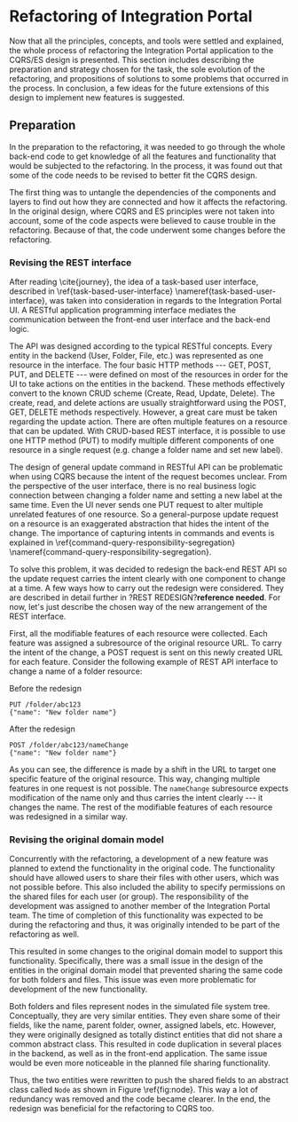 # Refactoring of Integration Portal

Now that all the principles, concepts, and tools were settled and explained, the whole process of refactoring the Integration Portal application to the CQRS/ES design is presented. This section includes describing the preparation and strategy chosen for the task, the sole evolution of the refactoring, and propositions of solutions to some problems that occurred in the process. In conclusion, a few ideas for the future extensions of this design to implement new features is suggested.

## Preparation

In the preparation to the refactoring, it was needed to go through the whole back-end code to get knowledge of all the features and functionality that would be subjected to the refactoring. In the process, it was found out that some of the code needs to be revised to better fit the CQRS design.

The first thing was to untangle the dependencies of the components and layers to find out how they are connected and how it affects the refactoring. In the original design, where CQRS and ES principles were not taken into account, some of the code aspects were believed to cause trouble in the refactoring. Because of that, the code underwent some changes before the refactoring.

### Revising the REST interface

After reading \cite{journey}, the idea of a task-based user interface, described in \ref{task-based-user-interface} \nameref{task-based-user-interface}, was taken into consideration in regards to the Integration Portal UI. A RESTful application programming interface mediates the communication between the front-end user interface and the back-end logic. 

The API was designed according to the typical RESTful concepts. Every entity in the backend (User, Folder, File, etc.) was represented as one resource in the interface. The four basic HTTP methods --- GET, POST, PUT, and DELETE --- were defined on most of the resources in order for the UI to take actions on the entities in the backend. These methods effectively convert to the known CRUD scheme (Create, Read, Update, Delete). The create, read, and delete actions are usually straightforward using the POST, GET, DELETE methods respectively. However, a great care must be taken regarding the update action. There are often multiple features on a resource that can be updated. With CRUD-based REST interface, it is possible to use one HTTP method (PUT) to modify multiple different components of one resource in a single request (e.g. change a folder name and set new label).

The design of general update command in RESTful API can be problematic when using CQRS because the intent of the request becomes unclear. From the perspective of the user interface, there is no real business logic connection between changing a folder name and setting a new label at the same time. Even the UI never sends one PUT request to alter multiple unrelated features of one resource. So a general-purpose update request on a resource is an exaggerated abstraction that hides the intent of the change. The importance of capturing intents in commands and events is explained in \ref{command-query-responsibility-segregation} \nameref{command-query-responsibility-segregation}.

To solve this problem, it was decided to redesign the back-end REST API so the update request carries the intent clearly with one component to change at a time. A few ways how to carry out the redesign were considered. They are described in detail further in ?REST REDESIGN?**reference needed**. For now, let's just describe the chosen way of the new arrangement of the REST interface.

First, all the modifiable features of each resource were collected. Each feature was assigned a subresource of the original resource URL. To carry the intent of the change, a POST request is sent on this newly created URL for each feature. Consider the following example of REST API interface to change a name of a folder resource:

Before the redesign

    PUT /folder/abc123
    {"name": "New folder name"}
    
After the redesign

    POST /folder/abc123/nameChange
    {"name": "New folder name"}

As you can see, the difference is made by a shift in the URL to target one specific feature of the original resource. This way, changing multiple features in one request is not possible. The `nameChange` subresource expects modification of the name only and thus carries the intent clearly --- it changes the name. The rest of the modifiable features of each resource was redesigned in a similar way.

### Revising the original domain model

Concurrently with the refactoring, a development of a new feature was planned to extend the functionality in the original code. The functionality should have allowed users to share their files with other users, which was not possible before. This also included the ability to specify permissions on the shared files for each user (or group). The responsibility of the development was assigned to another member of the Integration Portal team. The time of completion of this functionality was expected to be during the refactoring and thus, it was originally intended to be part of the refactoring as well.

This resulted in some changes to the original domain model to support this functionality. Specifically, there was a small issue in the design of the entities in the original domain model that prevented sharing the same code for both folders and files. This issue was even more problematic for development of the new functionality. 

Both folders and files represent nodes in the simulated file system tree. Conceptually, they are very similar entities. They even share some of their fields, like the name, parent folder, owner, assigned labels, etc. However, they were originally designed as totally distinct entities that did not share a common abstract class. This resulted in code duplication in several places in the backend, as well as in the front-end application. The same issue would be even more noticeable in the planned file sharing functionality. 

Thus, the two entities were rewritten to push the shared fields to an abstract class called `Node` as shown in Figure \ref{fig:node}. This way a lot of redundancy was removed and the code became clearer. In the end, the redesign was beneficial for the refactoring to CQRS too.



